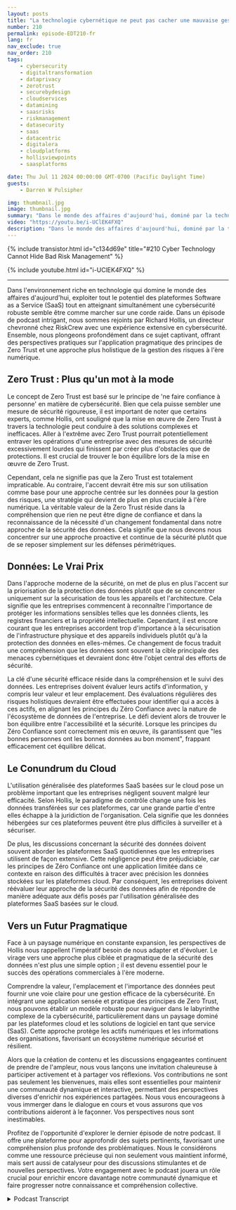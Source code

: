 ```yaml
---
layout: posts
title: "La technologie cybernétique ne peut pas cacher une mauvaise gestion des risques"
number: 210
permalink: episode-EDT210-fr
lang: fr
nav_exclude: true
nav_order: 210
tags:
    - cybersecurity
    - digitaltransformation
    - dataprivacy
    - zerotrust
    - securebydesign
    - cloudservices
    - datamining
    - saasrisks
    - riskmanagement
    - datasecurity
    - saas
    - datacentric
    - digitalera
    - cloudplatforms
    - hollisviewpoints
    - saasplatforms

date: Thu Jul 11 2024 00:00:00 GMT-0700 (Pacific Daylight Time)
guests:
    - Darren W Pulsipher

img: thumbnail.jpg
image: thumbnail.jpg
summary: "Dans le monde des affaires d'aujourd'hui, dominé par la technologie, équilibrer l'utilisation des plateformes SaaS et maintenir une cybersécurité robuste est comme marcher sur un fil de fer. Dans cet épisode de podcast, nous discutons avec Richard Hollis, Directeur de RiskCrew, sur l'application pratique des principes de confiance zéro et une approche holistique de la gestion des risques à l'ère numérique. Nous explorons l'importance de la sécurité centrée sur les données, les défis posés par les plateformes SaaS basées sur le cloud, et la nécessité de faire évoluer nos stratégies de cybersécurité."
video: "https://youtu.be/i-UClEK4FXQ"
description: "Dans le monde des affaires d'aujourd'hui, dominé par la technologie, équilibrer l'utilisation des plateformes SaaS et maintenir une cybersécurité robuste est comme marcher sur un fil de fer. Dans cet épisode de podcast, nous discutons avec Richard Hollis, Directeur de RiskCrew, sur l'application pratique des principes de confiance zéro et une approche holistique de la gestion des risques à l'ère numérique. Nous explorons l'importance de la sécurité centrée sur les données, les défis posés par les plateformes SaaS basées sur le cloud, et la nécessité de faire évoluer nos stratégies de cybersécurité."
---
```


<div>
{% include transistor.html id="c134d69e" title="#210 Cyber Technology Cannot Hide Bad Risk Management" %}

{% include youtube.html id="i-UClEK4FXQ" %}
</div>

---

Dans l'environnement riche en technologie qui domine le monde des affaires d'aujourd'hui, exploiter tout le potentiel des plateformes Software as a Service (SaaS) tout en atteignant simultanément une cybersécurité robuste semble être comme marcher sur une corde raide. Dans un épisode de podcast intrigant, nous sommes rejoints par Richard Hollis, un directeur chevronné chez RiskCrew avec une expérience extensive en cybersécurité. Ensemble, nous plongeons profondément dans ce sujet captivant, offrant des perspectives pratiques sur l'application pragmatique des principes de Zero Trust et une approche plus holistique de la gestion des risques à l'ère numérique.

## Zero Trust : Plus qu'un mot à la mode

Le concept de Zero Trust est basé sur le principe de 'ne faire confiance à personne' en matière de cybersécurité. Bien que cela puisse sembler une mesure de sécurité rigoureuse, il est important de noter que certains experts, comme Hollis, ont souligné que la mise en œuvre de Zero Trust à travers la technologie peut conduire à des solutions complexes et inefficaces. Aller à l'extrême avec Zero Trust pourrait potentiellement entraver les opérations d'une entreprise avec des mesures de sécurité excessivement lourdes qui finissent par créer plus d'obstacles que de protections. Il est crucial de trouver le bon équilibre lors de la mise en œuvre de Zero Trust.

Cependant, cela ne signifie pas que la Zero Trust est totalement impraticable. Au contraire, l'accent devrait être mis sur son utilisation comme base pour une approche centrée sur les données pour la gestion des risques, une stratégie qui devient de plus en plus cruciale à l'ère numérique. La véritable valeur de la Zero Trust réside dans la compréhension que rien ne peut être digne de confiance et dans la reconnaissance de la nécessité d'un changement fondamental dans notre approche de la sécurité des données. Cela signifie que nous devons nous concentrer sur une approche proactive et continue de la sécurité plutôt que de se reposer simplement sur les défenses périmétriques.

## Données: Le Vrai Prix

Dans l'approche moderne de la sécurité, on met de plus en plus l'accent sur la priorisation de la protection des données plutôt que de se concentrer uniquement sur la sécurisation de tous les appareils et l'architecture. Cela signifie que les entreprises commencent à reconnaître l'importance de protéger les informations sensibles telles que les données clients, les registres financiers et la propriété intellectuelle. Cependant, il est encore courant que les entreprises accordent trop d'importance à la sécurisation de l'infrastructure physique et des appareils individuels plutôt qu'à la protection des données en elles-mêmes. Ce changement de focus traduit une compréhension que les données sont souvent la cible principale des menaces cybernétiques et devraient donc être l'objet central des efforts de sécurité.

La clé d'une sécurité efficace réside dans la compréhension et le suivi des données. Les entreprises doivent évaluer leurs actifs d'information, y compris leur valeur et leur emplacement. Des évaluations régulières des risques holistiques devraient être effectuées pour identifier qui a accès à ces actifs, en alignant les principes du Zéro Confiance avec la nature de l'écosystème de données de l'entreprise. Le défi devient alors de trouver le bon équilibre entre l'accessibilité et la sécurité. Lorsque les principes du Zéro Confiance sont correctement mis en œuvre, ils garantissent que "les bonnes personnes ont les bonnes données au bon moment", frappant efficacement cet équilibre délicat.

## Le Conundrum du Cloud

L'utilisation généralisée des plateformes SaaS basées sur le cloud pose un problème important que les entreprises négligent souvent malgré leur efficacité. Selon Hollis, le paradigme de contrôle change une fois les données transférées sur ces plateformes, car une grande partie d'entre elles échappe à la juridiction de l'organisation. Cela signifie que les données hébergées sur ces plateformes peuvent être plus difficiles à surveiller et à sécuriser.

De plus, les discussions concernant la sécurité des données doivent souvent aborder les plateformes SaaS quotidiennes que les entreprises utilisent de façon extensive. Cette négligence peut être préjudiciable, car les principes de Zéro Confiance ont une application limitée dans ce contexte en raison des difficultés à tracer avec précision les données stockées sur les plateformes cloud. Par conséquent, les entreprises doivent réévaluer leur approche de la sécurité des données afin de répondre de manière adéquate aux défis posés par l'utilisation généralisée des plateformes SaaS basées sur le cloud.

## Vers un Futur Pragmatique

Face à un paysage numérique en constante expansion, les perspectives de Hollis nous rappellent l'impératif besoin de nous adapter et d'évoluer. Le virage vers une approche plus ciblée et pragmatique de la sécurité des données n'est plus une simple option ; il est devenu essentiel pour le succès des opérations commerciales à l'ère moderne.

Comprendre la valeur, l'emplacement et l'importance des données peut fournir une voie claire pour une gestion efficace de la cybersécurité. En intégrant une application sensée et pratique des principes de Zero Trust, nous pouvons établir un modèle robuste pour naviguer dans le labyrinthe complexe de la cybersécurité, particulièrement dans un paysage dominé par les plateformes cloud et les solutions de logiciel en tant que service (SaaS). Cette approche protège les actifs numériques et les informations des organisations, favorisant un écosystème numérique sécurisé et résilient.

Alors que la création de contenu et les discussions engageantes continuent de prendre de l'ampleur, nous vous lançons une invitation chaleureuse à participer activement et à partager vos réflexions. Vos contributions ne sont pas seulement les bienvenues, mais elles sont essentielles pour maintenir une communauté dynamique et interactive, permettant des perspectives diverses d'enrichir nos expériences partagées. Nous vous encourageons à vous immerger dans le dialogue en cours et vous assurons que vos contributions aideront à le façonner. Vos perspectives nous sont inestimables.

Profitez de l'opportunité d'explorer le dernier épisode de notre podcast. Il offre une plateforme pour approfondir des sujets pertinents, favorisant une compréhension plus profonde des problématiques. Nous le considérons comme une ressource précieuse qui non seulement vous maintient informé, mais sert aussi de catalyseur pour des discussions stimulantes et de nouvelles perspectives. Votre engagement avec le podcast jouera un rôle crucial pour enrichir encore davantage notre communauté dynamique et faire progresser notre connaissance et compréhension collective.



<details>
<summary> Podcast Transcript </summary>

<p></p>

</details>
